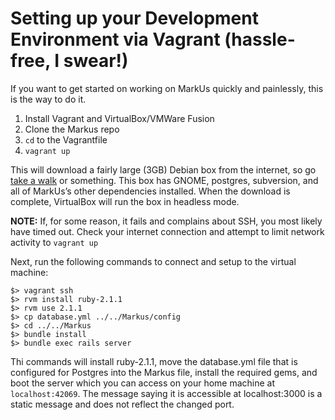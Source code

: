 Setting up your Development Environment via Vagrant (hassle-free, I swear!)
===============================================================

If you want to get started on working on MarkUs quickly and painlessly, this is the way to do it.

1. Install Vagrant and VirtualBox/VMWare Fusion
2. Clone the Markus repo
3. `cd` to the Vagrantfile
4. `vagrant up`

This will download a fairly large (3GB) Debian box from the internet, so go [take a walk](http://news.stanford.edu/news/2014/april/walking-vs-sitting-042414.html) or something. This box has GNOME, postgres, subversion, and all of MarkUs’s other dependencies installed. When the download is complete, VirtualBox will run the box in headless mode.

**NOTE:** If, for some reason, it fails and complains about SSH, you most likely have timed out. Check your internet connection and attempt to limit network activity to `vagrant up` 

Next, run the following commands to connect and setup to the virtual machine:

```
$> vagrant ssh
$> rvm install ruby-2.1.1
$> rvm use 2.1.1
$> cp database.yml ../../Markus/config
$> cd ../../Markus
$> bundle install
$> bundle exec rails server
```

Thi commands will install ruby-2.1.1, move the database.yml file that is configured for Postgres into the Markus file, install the required gems, and boot the server which you can access on your home machine at `localhost:42069`. The message saying it is accessible at localhost:3000 is a static message and does not reflect the changed port.
